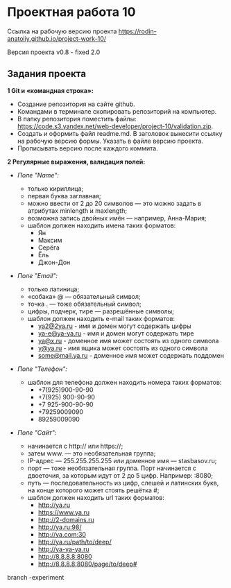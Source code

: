 # Проектная работа 10

Ссылка на рабочую версию проекта https://rodin-anatoliy.github.io/project-work-10/

Версия проекта v0.8 - fixed 2.0



## Задания проекта

**1 Git и «командная строка»:**

- Создание репозитория на сайте github.
- Командами в терминале скопировать репозиторий на компьютер.
- В папку репозитория поместить файлы: https://code.s3.yandex.net/web-developer/project-10/validation.zip.
- Создать и оформить файл readme.md. В заголовок вынесити ссылку на рабочую версию формы. Указать в файле версию проекта.
- Прописывать версию после каждого коммита.


**2 Регулярные выражения, валидация полей:**

- *Поле "Name":*
    - только кириллица;
    - первая буква заглавная;
    - можно ввести от 2 до 20 символов — это можно задать в атрибутах minlength и maxlength;
    - возможна запись двойных имён — например, Анна-Мария;
    - шаблон должен находить имена таких форматов:
        - Ян
        - Максим
        - Серёга
        - Ёль
        - Джон-Дон

- *Поле "Email":*
    - только латиница;
    - «собака» @ — обязательный символ;
    - точка . — тоже обязательный символ;
    - цифры, подчерк, тире — разрешённые символы;
    - шаблон должен находить e-mail таких форматов:
        - ya2@2ya.ru - имя и домен могут содержать цифры
        - ya-e@ya-ya.ru - имя и домен могут содержать тире
        - ya@x.ru - доменное имя может состоять из одного символа
        - y@ya.ru - имя ящика может состоять из одного символа
        - some@mail.ya.ru - доменное имя может содержать поддомен

- *Поле "Телефон":*
    - шаблон для телефона должен находить номера таких форматов:
        - +7(925)900-90-90
        - +7(925) 900-90-90
        - +7 925-900-90-90
        - +79259009090
        - 89259009090

- *Поле "Сайт":*
    - начинается с http:// или https://;
    - затем www. — это необязательная группа;
    - IP-адрес — 255.255.255.255 или доменное имя — stasbasov.ru;
    - порт — тоже необязательная группа. Порт начинается с двоеточия, за которым идут от 2 до 5 цифр. Например: :8080;
    - путь — последовательность из цифр, слешей и латинских букв, на конце которого может стоять решётка #;
    - шаблон должен находить url таких форматов:
        - http://ya.ru
        - https://www.ya.ru
        - http://2-domains.ru
        - http://ya.ru:98/
        - http://ya.com:30
        - http://ya.ru/path/to/deep/
        - http://ya-ya-ya.ru
        - http://8.8.8.8:8080
        - http://8.8.8.8:8080/page/to/deep#

branch -experiment
